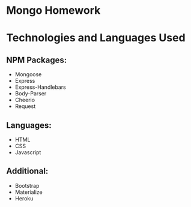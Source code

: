 # Mongo Homework 

# Technologies and Languages Used

## NPM Packages:
- Mongoose
- Express
- Express-Handlebars
- Body-Parser
- Cheerio 
- Request

 ## Languages:

- HTML
- CSS
- Javascript

## Additional:
- Bootstrap
- Materialize
- Heroku


